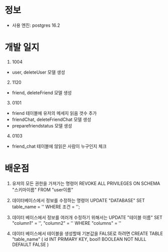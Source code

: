 # 정보 

- 사용 엔진: postgres 16.2

# 개발 일지 

1. 1004 
- user, deleteUser 모델 생성

2. 1120
- friend, deleteFriend 모델 생성

3. 0101 
- friend 테이블에 유저의 메세지 읽음 갯수 추가
- friendChat, deleteFriendChat 모델 생성
- preparefriendstatus 모델 생성

4. 0103
- friend_chat 테이블에 않읽은 사람이 누구인지 체크

# 배운점

1. 유저의 모든 권한을 가져가는 명령어
REVOKE ALL PRIVILEGES ON SCHEMA "스키마이름" FROM "user이름"

2. 데이터베이스에서 정보를 수정하는 명령어
UPDATE "DATABASE"
SET table_name = ''
WHERE 조건 = '';

3. 데이터 베이스에서 정보를 여러개 수정하기 위해서는 
UPDATE "테이블 이름" 
SET "column1" = '',
"column2" = ''
WHERE "columns" = ''

4. 데이터 베이스에서 테이블을 생성할때 기본값을 FALSE로 하려면
CREATE TABLE "table_name" (
  id INT PRIMARY KEY, 
  bool1 BOOLEAN  NOT NULL DEFAULT FALSE
)
